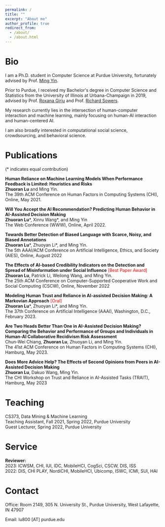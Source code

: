 ```yaml
---
permalink: /
title: ""
excerpt: "About me"
author_profile: true
redirect_from: 
  - /about/
  - /about.html
---
```


Bio
=====

I am a Ph.D. student in Computer Science at Purdue University, fortunately advised by Prof. [Ming Yin](http://mingyin.org/). 

Prior to Purdue, I received my Bachelor's degree in Computer Science and Statistics from the University of Illinois at Urbana-Champaign in 2019, advised by Prof. [Roxana Girju](https://linguistics.illinois.edu/directory/profile/girju) and Prof. [Richard Sowers](http://publish.illinois.edu/r-sowers/).

My research currently lies in the intersection of human-computer interaction and machine learning, mainly focusing on human-AI interaction and human-centered AI.

I am also broadly interested in computational social science, crowdsourcing, and behavioral science.


Publications
====== 
(* indicates equal contribution)<br>

<strong>Human Reliance on Machine Learning Models When Performance Feedback is Limited: Heuristics and Risks</strong><br>
**Zhuoran Lu** and Ming Yin.<br>
The 39th ACM Conference on Human Factors in Computing Systems (CHI), Online, May 2021.

<strong>Will You Accept the AI Recommendation? Predicting Human Behavior in AI-Assisted Decision Making</strong> <br>
**Zhuoran Lu**\*, Xinru Wang\*, and Ming Yin <br>
The Web Conference (WWW), Online, April 2022.<br>

<strong>Towards Better Detection of Biased Language with Scarce, Noisy, and Biased Annotations</strong> <br>
**Zhuoran Lu**\*, Zhuoyan Li\*, and Ming Yin.<br>
The 5th AAAI/ACM Conference on Artificial Intelligence, Ethics, and Society (AIES), Online, August 2022<br>

<strong>The Effects of AI-based Credibility Indicators on the Detection and Spread of Misinformation under Social Influence</strong><span style="color:red"> [Best Paper Award]</span><br>
**Zhuoran Lu**, Patrick Li, Weilong Wang, and Ming Yin.<br>
The 25th ACM Conference on Computer-Supported Cooperative Work and Social Computing (CSCW), Online, November 2022<br>

<strong>Modeling Human Trust and Reliance in AI-assisted Decision Making: A Markovian Approach</strong><span style="color:red"> [Oral]</span><br>
**Zhuoran Lu**\*, Zhuoyan Li\*, and Ming Yin.<br>
The 37th Conference on Artificial Intelligence (AAAI), Washington, D.C., February 2023.

<strong>Are Two Heads Better Than One in AI-Assisted Decision Making? Comparing the Behavior and Performance of Groups and Individuals in Human-AI Collaborative Recidivism Risk Assessment</strong><br>
Chun-Wei Chiang, **Zhuoran Lu**, Zhuoyan Li, and Ming Yin.<br>
The 41st ACM Conference on Human Factors in Computing Systems (CHI), Hamburg, May 2023.

<strong>Does More Advice Help? The Effects of Second Opinions from Peers in AI-Assisted Decision Making</strong><br>
**Zhuoran Lu**, Dakuo Wang, Ming Yin.<br>
The CHI Workshop on Trust and Reliance in AI-Assisted Tasks (TRAIT), Hamburg, May 2023

Teaching
====== 

CS373, Data Mining & Machine Learning<br>
Teaching Assistant, Fall 2021, Spring 2022, Purdue University<br>
Guest Lecturer, Spring 2022, Purdue University<br>

Service
====== 
**Reviewer:**<br>
2023: ICWSM, CHI, IUI, IDC, MobileHCI, CogSci, CSCW, DIS, ISS<br>
2022: DIS, CHI PLAY, NordiCHI, MobileHCI, Ubicomp, ISWC, ICMI, SUI, HAI<br>

Contact
=====

Office: Room 2149, 305 N. University St., Purdue University, West Lafayette, IN 47907

Email: lu800 [AT] purdue.edu

